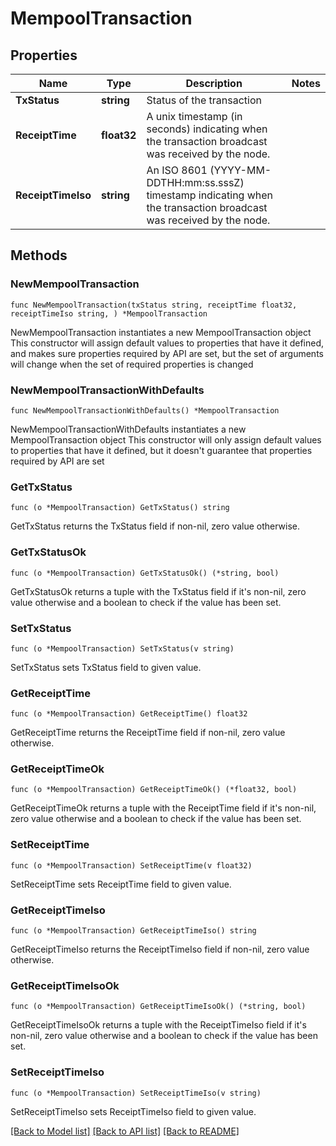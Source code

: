 # MempoolTransaction

## Properties

Name | Type | Description | Notes
------------ | ------------- | ------------- | -------------
**TxStatus** | **string** | Status of the transaction | 
**ReceiptTime** | **float32** | A unix timestamp (in seconds) indicating when the transaction broadcast was received by the node. | 
**ReceiptTimeIso** | **string** | An ISO 8601 (YYYY-MM-DDTHH:mm:ss.sssZ) timestamp indicating when the transaction broadcast was received by the node. | 

## Methods

### NewMempoolTransaction

`func NewMempoolTransaction(txStatus string, receiptTime float32, receiptTimeIso string, ) *MempoolTransaction`

NewMempoolTransaction instantiates a new MempoolTransaction object
This constructor will assign default values to properties that have it defined,
and makes sure properties required by API are set, but the set of arguments
will change when the set of required properties is changed

### NewMempoolTransactionWithDefaults

`func NewMempoolTransactionWithDefaults() *MempoolTransaction`

NewMempoolTransactionWithDefaults instantiates a new MempoolTransaction object
This constructor will only assign default values to properties that have it defined,
but it doesn't guarantee that properties required by API are set

### GetTxStatus

`func (o *MempoolTransaction) GetTxStatus() string`

GetTxStatus returns the TxStatus field if non-nil, zero value otherwise.

### GetTxStatusOk

`func (o *MempoolTransaction) GetTxStatusOk() (*string, bool)`

GetTxStatusOk returns a tuple with the TxStatus field if it's non-nil, zero value otherwise
and a boolean to check if the value has been set.

### SetTxStatus

`func (o *MempoolTransaction) SetTxStatus(v string)`

SetTxStatus sets TxStatus field to given value.


### GetReceiptTime

`func (o *MempoolTransaction) GetReceiptTime() float32`

GetReceiptTime returns the ReceiptTime field if non-nil, zero value otherwise.

### GetReceiptTimeOk

`func (o *MempoolTransaction) GetReceiptTimeOk() (*float32, bool)`

GetReceiptTimeOk returns a tuple with the ReceiptTime field if it's non-nil, zero value otherwise
and a boolean to check if the value has been set.

### SetReceiptTime

`func (o *MempoolTransaction) SetReceiptTime(v float32)`

SetReceiptTime sets ReceiptTime field to given value.


### GetReceiptTimeIso

`func (o *MempoolTransaction) GetReceiptTimeIso() string`

GetReceiptTimeIso returns the ReceiptTimeIso field if non-nil, zero value otherwise.

### GetReceiptTimeIsoOk

`func (o *MempoolTransaction) GetReceiptTimeIsoOk() (*string, bool)`

GetReceiptTimeIsoOk returns a tuple with the ReceiptTimeIso field if it's non-nil, zero value otherwise
and a boolean to check if the value has been set.

### SetReceiptTimeIso

`func (o *MempoolTransaction) SetReceiptTimeIso(v string)`

SetReceiptTimeIso sets ReceiptTimeIso field to given value.



[[Back to Model list]](../README.md#documentation-for-models) [[Back to API list]](../README.md#documentation-for-api-endpoints) [[Back to README]](../README.md)


